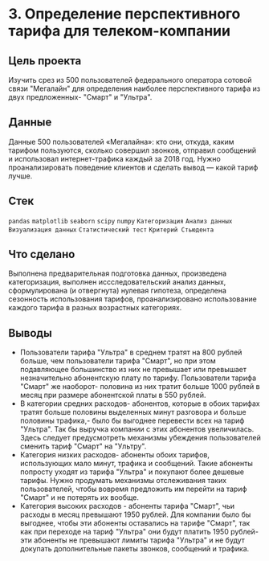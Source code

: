 # 3. Определение перспективного тарифа для телеком-компании
## Цель проекта
Изучить срез из 500 пользователей федерального оператора сотовой связи "Мегалайн" для определения наиболее перспективного тарифа из двух предложенных- "Смарт" и "Ультра".
## Данные
Данные 500 пользователей «Мегалайна»: кто они, откуда, каким тарифом пользуются, сколько совершил звонков, отправил сообщений и использовал интернет-трафика каждый за 2018 год. Нужно проанализировать поведение клиентов и сделать вывод — какой тариф лучше.
## Стек
`pandas` `matplotlib` `seaborn` `scipy` `numpy` `Категоризация` `Анализ данных` `Визуализация данных` `Статистический тест` `Критерий Стьюдента`
## Что сделано
Выполнена предварительная подготовка данных, произведена категоризация, выполнен иссследовательский анализ данных, сформулирована (и отвергнута) нулевая гипотеза, определена сезонность использования тарифов, проанализировано использование каждого тарифа в разных возрастных категориях.
## Выводы
* Пользователи тарифа "Ультра" в среднем тратят на 800 рублей больше, чем пользователи тарифа "Смарт", но при этом подавляющее большинство из них не превышает или превышает незначительно абонентскую плату по тарифу. Пользователи тарифа "Смарт" же наоборот- половина из них тратит больше 1000 рублей в месяц при размере абонентской платы в 550 рублей.
* В категории средних расходов- абонентов, которые в обоих тарифах тратят больше половины выделенных минут разговора и больше половины трафика,- было бы выгоднее перевести всех на тариф "Ультра". Так бы выручка компании с этих абонентов увеличилась. Здесь следует предусмотреть механизмы убеждения пользователей сменить тариф "Смарт" на "Ультру".
* Категория низких расходов- абоненты обоих тарифов, использующих мало минут, трафика и сообщений. Такие абоненты попросту уходят из тарифа "Ультра" и покупают более дешевые тарифы. Нужно продумать механизмы отслеживания таких пользователей, чтобы вовремя предложить им перейти на тариф "Смарт" и не потерять их вообще.
* Категория высоких расходов - абоненты тарифа "Смарт", чьи расходы в месяц превышают 1950 рублей. Для компании было бы выгоднее, чтобы эти абоненты оставались на тарифе "Смарт", так как при переходе на тариф "Ультра" они будут платить 1950 рублей- эти абоненты не превышают лимиты тарифа "Ультра" и не будут докупать дополнительные пакеты звонков, сообщений и трафика.

